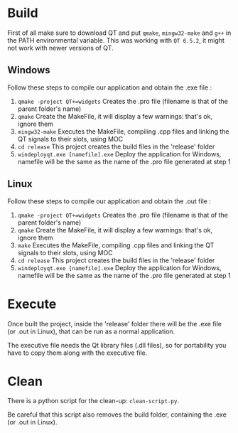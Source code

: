 # Build  
First of all make sure to download QT and put `qmake`, `mingw32-make` and `g++` in the PATH environmental variable.
This was working with `QT 6.5.2`, it might not work with newer versions of QT. 
## Windows
Follow these steps to compile our application and obtain the .exe file :
1. `qmake -project QT+=widgets` Creates the .pro file (filename is that of the parent folder's name)
1. `qmake` Create the MakeFile, it will display a few warnings: that's ok, ignore them
1. `mingw32-make` Executes the MakeFile, compiling .cpp files and linking the QT signals to their slots, using MOC
1. `cd release` This project creates the build files in the 'release' folder
1. `windeployqt.exe [namefile].exe` Deploy the application for Windows, namefile will be the same as the name of the .pro file generated at step 1
## Linux
Follow these steps to compile our application and obtain the .out file :
1. `qmake -project QT+=widgets` Creates the .pro file (filename is that of the parent folder's name)
1. `qmake` Create the MakeFile, it will display a few warnings: that's ok, ignore them
1. `make` Executes the MakeFile, compiling .cpp files and linking the QT signals to their slots, using MOC
1. `cd release` This project creates the build files in the 'release' folder
1. `windeployqt.exe [namefile].exe` Deploy the application for Windows, namefile will be the same as the name of the .pro file generated at step 1
# Execute
Once built the project, inside the 'release' folder there will be the .exe file (or .out in Linux), that can be run as a normal application.

The executive file needs the Qt library files (.dll files), so for portability you have to copy them along with the executive file.
# Clean
There is a python script for the clean-up: `clean-script.py`.

Be careful that this script also removes the build folder, containing the .exe (or .out in Linux).